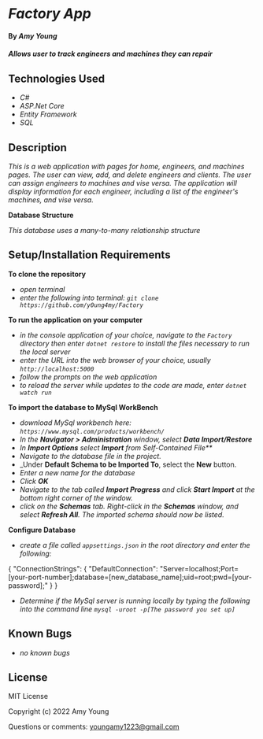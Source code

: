 # _Factory App_

#### By _**Amy Young**_

#### _Allows user to track engineers and machines they can repair_

## Technologies Used

* _C#_
* _ASP.Net Core_
* _Entity Framework_
* _SQL_


## Description

_This is a web application with pages for home, engineers, and machines pages. The user can view, add, and delete engineers and clients. The user can assign engineers to machines and vise versa. The application will display information for each engineer, including a list of the engineer's machines, and vise versa._

**Database Structure**

_This database uses a many-to-many relationship structure_

## Setup/Installation Requirements

**To clone the repository**
* _open terminal_
* _enter the following into terminal: `git clone https://github.com/y0ung4my/Factory`_

**To run the application on your computer**
* _in the console application of your choice, navigate to the `Factory` directory then enter `dotnet restore` to install the files necessary to run the local server_
* _enter the URL into the web browser of your choice, usually `http://localhost:5000`_
* _follow the prompts on the web application_
* _to reload the server while updates to the code are made, enter `dotnet watch run`_


**To import the database to MySql WorkBench**
* _download MySql workbench here: `https://www.mysql.com/products/workbench/`_
* _In the **Navigator > Administration** window, select **Data Import/Restore**_
* _In **Import Options** select **Import** from Self-Contained File**_
* _Navigate to the database file in the project._
* _Under **Default Schema to be Imported To**, select the **New** button.
* _Enter a new name for the database_
* _Click **OK**_
* _Navigate to the tab called **Import Progress** and click **Start Import** at the bottom right corner of the window._
* _click on the **Schemas** tab. Right-click in the **Schemas** window, and select **Refresh All**. The imported schema should now be listed._

**Configure Database**
* _create a file called `appsettings.json` in the root directory and enter the following:_

{
  "ConnectionStrings": {
      "DefaultConnection": "Server=localhost;Port=[your-port-number];database=[new_database_name];uid=root;pwd=[your-password];"
  }
}

* _Determine if the MySql server is running locally by typing the following into the command line `mysql -uroot -p[The password you set up]`_

## Known Bugs

* _no known bugs_

## License

MIT License

Copyright (c) 2022 Amy Young

Questions or comments: youngamy1223@gmail.com